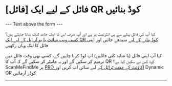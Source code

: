 <h1>[فائل] فائل کے لیے ایک QR کوڈ بنائیں</h1>

--- Text above the form ---

<p class="smfm-static-file-link">کیا آپ کی فائل پہلے سے ہی انٹرنیٹ پر ہے اور آپ صرف اس کا ایک جامد لنک بنانا چاہتے ہیں؟<br>
<span class="hint"><a href="#static:url">کسی ویب سائٹ یا یو آر ایل کے لیے ایک QR کوڈ بنانے کے لیے</a> سیدھے جائیں اور اپنی فائل کا لنک وہاں رکھیں</span></p>

<p class="smfm-static-file-upload">کیا آپ اپنی فائل (یا شاید کئی فائلیں) اپ لوڈ کرنا چاہیں گے، کسی بھی وقت فائل میں ترمیم کر سکیں گے اور یہ مانیٹر کر سکیں گے کہ آپ کا QR کوڈ کس نے سکین کیا ہے؟<br>
<span class="hint">ScanMeFindMe پر <a href="#pro">PRO اکاؤنٹ کے مفت ٹرائل کے</a> لیے سائن اپ کریں اور Dynamic QR کوڈز آزمائیں</span></p>

----------
